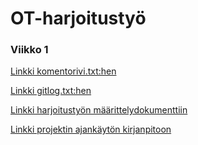 # OT-harjoitustyö

### Viikko 1

[Linkki komentorivi.txt:hen](https://github.com/t11us/ot-harjoitustyo/blob/master/laskarit/viikko1/komentorivi.txt)

[Linkki gitlog.txt:hen](https://github.com/t11us/ot-harjoitustyo/blob/master/laskarit/viikko1/gitlog.txt)

[Linkki harjoitustyön määrittelydokumenttiin](https://github.com/t11us/ot-harjoitustyo/blob/master/ticket_to_ride_app/dokumentaatio/vaativuusmaarittely.md)

[Linkki projektin ajankäytön kirjanpitoon](https://github.com/t11us/ot-harjoitustyo/blob/master/ticket_to_ride_app/dokumentaatio/aikakirjanpito.md)
